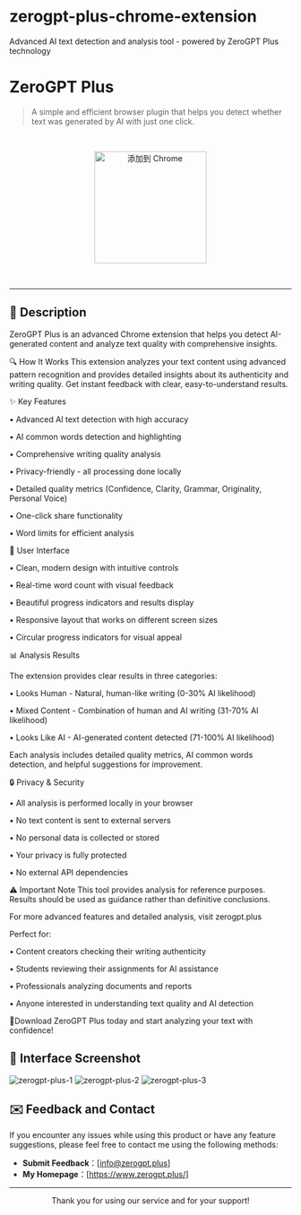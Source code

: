 # zerogpt-plus-chrome-extension
Advanced AI text detection and analysis tool - powered by ZeroGPT Plus technology

# ZeroGPT Plus

> A simple and efficient browser plugin that helps you detect whether text was generated by AI with just one click.

<br>

<p align="center">
  <a href="https://chromewebstore.google.com/detail/zerogpt-plus/mhgkcopbilpngbffdgmokljmekgenehm?hl=zh-CN&utm_source=ext_sidebar" target="_blank">
    <img src="https://storage.googleapis.com/web-dev-uploads/image/WlD8wC6g8khYWPJUsQceQkhXSlv1/iNEddTyWiMfL3I41I03T.png" alt="添加到 Chrome" width="200">
  </a>
</p>

<br>

---

## 🚀 Description

ZeroGPT Plus is an advanced Chrome extension that helps you detect AI-generated content and analyze text quality with comprehensive insights.

🔍 How It Works
This extension analyzes your text content using advanced pattern recognition and provides detailed insights about its authenticity and writing quality. Get instant feedback with clear, easy-to-understand results.

✨ Key Features</p>
• Advanced AI text detection with high accuracy</p>
• AI common words detection and highlighting</p>
• Comprehensive writing quality analysis</p>
• Privacy-friendly - all processing done locally</p>
• Detailed quality metrics (Confidence, Clarity, Grammar, Originality, Personal Voice)</p>
• One-click share functionality</p>
• Word limits for efficient analysis</p>
 
🎨 User Interface</p>
• Clean, modern design with intuitive controls</p>
• Real-time word count with visual feedback</p>
• Beautiful progress indicators and results display</p>
• Responsive layout that works on different screen sizes</p>
• Circular progress indicators for visual appeal</p>
 
📊 Analysis Results</p>
The extension provides clear results in three categories:</p>
• Looks Human - Natural, human-like writing (0-30% AI likelihood)</p>
• Mixed Content - Combination of human and AI writing (31-70% AI likelihood)</p>
• Looks Like AI - AI-generated content detected (71-100% AI likelihood)</p>

Each analysis includes detailed quality metrics, AI common words detection, and helpful suggestions for improvement.

🔒 Privacy & Security</p>
• All analysis is performed locally in your browser</p>
• No text content is sent to external servers</p>
• No personal data is collected or stored</p>
• Your privacy is fully protected</p>
• No external API dependencies</p>

⚠️ Important Note
This tool provides analysis for reference purposes. Results should be used as guidance rather than definitive conclusions.

For more advanced features and detailed analysis, visit zerogpt.plus</p>

Perfect for:</p>
• Content creators checking their writing authenticity</p>
• Students reviewing their assignments for AI assistance</p>
• Professionals analyzing documents and reports</p>
• Anyone interested in understanding text quality and AI detection</p>

🎉Download ZeroGPT Plus today and start analyzing your text with confidence!

## 📸 Interface Screenshot
![zerogpt-plus-1](https://github.com/user-attachments/assets/0661a05f-27d1-4d39-9fef-b954b8c05b32)
![zerogpt-plus-2](https://github.com/user-attachments/assets/c96e2d8a-e471-44f9-85c8-01268b399434)
![zerogpt-plus-3](https://github.com/user-attachments/assets/7ee5a32b-8e62-4c0f-bd3a-0f32191b5c96)

## ✉️ Feedback and Contact

If you encounter any issues while using this product or have any feature suggestions, please feel free to contact me using the following methods:

* **Submit Feedback**：[info@zerogpt.plus]
* **My Homepage**：[https://www.zerogpt.plus/]

---
<p align="center">Thank you for using our service and for your support!</p>

